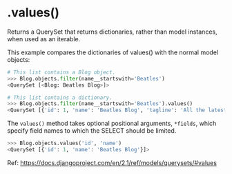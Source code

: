 # .values()

Returns a QuerySet that returns dictionaries, rather than model instances, when used as an iterable.

This example compares the dictionaries of values() with the normal model objects:

```python
# This list contains a Blog object.
>>> Blog.objects.filter(name__startswith='Beatles')
<QuerySet [<Blog: Beatles Blog>]>

# This list contains a dictionary.
>>> Blog.objects.filter(name__startswith='Beatles').values()
<QuerySet [{'id': 1, 'name': 'Beatles Blog', 'tagline': 'All the latest Beatles news.'}]>
```

The `values()` method takes optional positional arguments, `*fields`, which specify field names to which the SELECT should be limited.
```python
>>> Blog.objects.values('id', 'name')
<QuerySet [{'id': 1, 'name': 'Beatles Blog'}]>
```

Ref: https://docs.djangoproject.com/en/2.1/ref/models/querysets/#values
